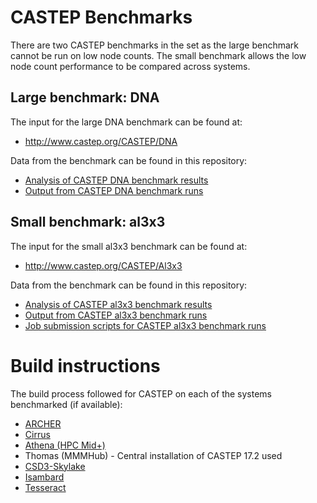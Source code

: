 # CASTEP Benchmarks

There are two CASTEP benchmarks in the set as the large benchmark cannot
be run on low node counts. The small benchmark allows the low node count
performance to be compared across systems.

## Large benchmark: DNA

The input for the large DNA benchmark can be found at:

* http://www.castep.org/CASTEP/DNA

Data from the benchmark can be found in this repository:

* [Analysis of CASTEP DNA benchmark results](analysis/CASTEP_DNA_perf_analysis.ipynb)
* [Output from CASTEP DNA benchmark runs](DNA/results)


## Small benchmark: al3x3

The input for the small al3x3 benchmark can be found at:

* http://www.castep.org/CASTEP/Al3x3

Data from the benchmark can be found in this repository:

* [Analysis of CASTEP al3x3 benchmark results](analysis/CASTEP_al3x3_perf_analysis.ipynb)
* [Output from CASTEP al3x3 benchmark runs](al3x3/results)
* [Job submission scripts for CASTEP al3x3 benchmark runs](al3x3/run)

# Build instructions

The build process followed for CASTEP on each of the systems benchmarked (if available):

* [ARCHER](https://github.com/hpc-uk/build-instructions/blob/master/CASTEP/ARCHER_18.1.0_gcc6_CrayMPT.md)
* [Cirrus](https://github.com/hpc-uk/build-instructions/blob/master/CASTEP/Cirrus_18.1.0_intel17_HPEMPT.md)
* [Athena (HPC Mid+)](https://github.com/hpc-uk/build-instructions/blob/master/CASTEP/Athena_18.1.0_gcc6_IMPI.md)
* Thomas (MMMHub) - Central installation of CASTEP 17.2 used
* [CSD3-Skylake](https://github.com/hpc-uk/build-instructions/blob/master/CASTEP/CSD3Skylake_17.2.1_intel17_IMPI.md)
* [Isambard](https://github.com/hpc-uk/build-instructions/blob/master/CASTEP/Isambard_18.1.0_cce8_mpich3.md)
* [Tesseract](https://github.com/hpc-uk/build-instructions/blob/master/CASTEP/Tesseract_18.1.0_intel18_IMPI.md)




